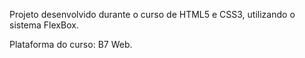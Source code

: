 Projeto desenvolvido durante o curso de HTML5 e CSS3, utilizando o sistema FlexBox.

Plataforma do curso: B7 Web.